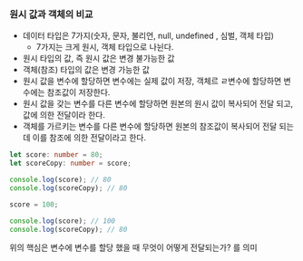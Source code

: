 ### 원시 값과 객체의 비교

- 데이터 타입은 7가지(숫자, 문자, 불리언, null, undefined , 심벌, 객체 타입)
  - 7가지는 크게 원시, 객체 타입으로 나뉜다.
- 원시 타입의 값, 즉 원시 값은 변경 불가능한 값
- 객체(참조) 타입의 값은 변경 가능한 값
- 원시 값을 변수에 할당하면 변수에는 실제 값이 저장, 객체르 ㄹ변수에 할당하면 변수에는 참조값이 저장한다.
- 원시 값을 갖는 변수를 다른 변수에 할당하면 원본의 원시 값이 복사되어 전달 되고, 값에 의한 전달이라 한다.
- 객체를 가르키는 변수를 다른 변수에 할당하면 원본의 참조값이 복사되어 전달 되는데 이를 참조에 의한 전달이라고 한다.

```ts
let score: number = 80;
let scoreCopy: number = score;

console.log(score); // 80
console.log(scoreCopy); // 80

score = 100;

console.log(score); // 100
console.log(scoreCopy); // 80
```

위의 핵심은 변수에 변수를 할당 했을 때 무엇이 어떻게 전달되는가? 를 의미
